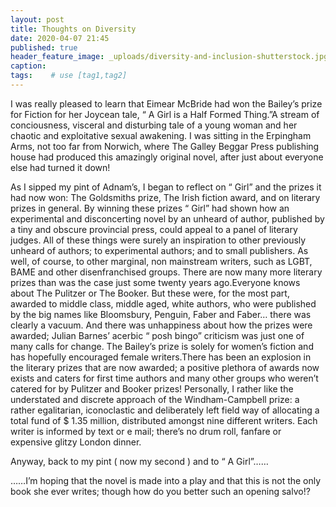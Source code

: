 ```yaml
---
layout: post
title: Thoughts on Diversity
date: 2020-04-07 21:45
published: true
header_feature_image: _uploads/diversity-and-inclusion-shutterstock.jpg
caption:
tags:    # use [tag1,tag2]
---
```

I was really pleased to learn that Eimear McBride had won the  Bailey’s prize for Fiction for her Joycean tale, “ A Girl is a Half Formed Thing.”A stream of conciousness, visceral and disturbing tale of a young woman and her chaotic and exploitative sexual awakening.  I was sitting in the Erpingham Arms, not too far from Norwich, where The Galley Beggar Press publishing house had produced this amazingly original novel, after just about everyone else had turned it down!

As I sipped my pint of Adnam’s, I began to reflect on “ Girl” and the prizes it had now won: The Goldsmiths prize, The Irish fiction award, and on literary prizes in general. By winning these prizes “ Girl” had shown how an experimental and disconcerting novel by an unheard of author, published by a tiny and obscure provincial press, could appeal to a panel of literary judges. All of these things were surely an inspiration to other previously unheard of authors; to experimental authors; and to small publishers. As well, of course, to
other marginal, non mainstream writers, such as LGBT, BAME and other disenfranchised groups. There are now many more literary prizes than was the case just some twenty years ago.Everyone knows about The Pulitzer or The Booker. But these were, for the most part, awarded to middle class, middle aged, white authors, who were published by the big names like Bloomsbury, Penguin, Faber and Faber… there was clearly a vacuum. And there was unhappiness about how the prizes were awarded; Julian Barnes’ acerbic “ posh bingo” criticism was just one of many calls for change. The Bailey’s prize is solely for women’s fiction and has hopefully encouraged female writers.There has been an explosion in the literary prizes that are now awarded; a positive plethora of awards now exists and caters for first time authors and many other groups who weren’t catered for by Pulitzer and Booker prizes!
Personally, I rather like the understated and discrete approach of the Windham-Campbell prize: a rather egalitarian, iconoclastic  and deliberately left field way of allocating a total fund of $ 1.35 million, distributed amongst nine different writers. Each writer is informed by text or e mail; there’s no drum roll, fanfare or expensive glitzy London dinner.

Anyway, back to my pint ( now my second ) and to “ A Girl”……

……I’m hoping that the novel is made into a play and that this is not the only book she ever writes; though how do you better such an opening salvo!?
